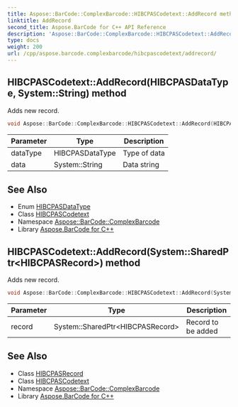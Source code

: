```yaml
---
title: Aspose::BarCode::ComplexBarcode::HIBCPASCodetext::AddRecord method
linktitle: AddRecord
second_title: Aspose.BarCode for C++ API Reference
description: 'Aspose::BarCode::ComplexBarcode::HIBCPASCodetext::AddRecord method. Adds new record in C++.'
type: docs
weight: 200
url: /cpp/aspose.barcode.complexbarcode/hibcpascodetext/addrecord/
---
```

## HIBCPASCodetext::AddRecord(HIBCPASDataType, System::String) method


Adds new record.

```cpp
void Aspose::BarCode::ComplexBarcode::HIBCPASCodetext::AddRecord(HIBCPASDataType dataType, System::String data)
```


| Parameter | Type | Description |
| --- | --- | --- |
| dataType | HIBCPASDataType | Type of data |
| data | System::String | Data string |

## See Also

* Enum [HIBCPASDataType](../../hibcpasdatatype/)
* Class [HIBCPASCodetext](../)
* Namespace [Aspose::BarCode::ComplexBarcode](../../)
* Library [Aspose.BarCode for C++](../../../)
## HIBCPASCodetext::AddRecord(System::SharedPtr\<HIBCPASRecord\>) method


Adds new record.

```cpp
void Aspose::BarCode::ComplexBarcode::HIBCPASCodetext::AddRecord(System::SharedPtr<HIBCPASRecord> record)
```


| Parameter | Type | Description |
| --- | --- | --- |
| record | System::SharedPtr\<HIBCPASRecord\> | Record to be added |

## See Also

* Class [HIBCPASRecord](../../hibcpasrecord/)
* Class [HIBCPASCodetext](../)
* Namespace [Aspose::BarCode::ComplexBarcode](../../)
* Library [Aspose.BarCode for C++](../../../)
